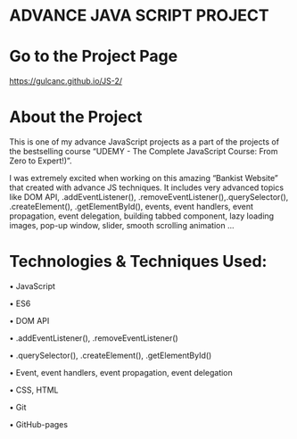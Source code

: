 # ADVANCE JAVA SCRIPT PROJECT

# Go to the Project Page
https://gulcanc.github.io/JS-2/

# About the Project
This is one of my advance JavaScript projects as a part of the projects of the bestselling course “UDEMY - The Complete JavaScript Course: From Zero to Expert!)”. 

I was extremely excited when working on this amazing “Bankist Website” that created with advance JS techniques. It includes very advanced topics like 
DOM API,
.addEventListener(), .removeEventListener(),.querySelector(), .createElement(), .getElementById(),
events, event handlers, event propagation, event delegation, building tabbed component, lazy loading images,
pop-up window, slider, smooth scrolling animation ... 

# Technologies & Techniques Used:
•	JavaScript

•	ES6

•	DOM API

•	.addEventListener(), .removeEventListener()

•	.querySelector(), .createElement(), .getElementById()

•	Event, event handlers, event propagation, event delegation

•	CSS, HTML

•	Git

•	GitHub-pages
